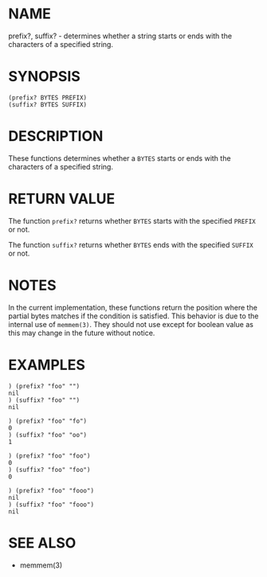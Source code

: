 # NAME
prefix?, suffix? - determines whether a string starts or ends with the characters of a specified string.

# SYNOPSIS

    (prefix? BYTES PREFIX)
    (suffix? BYTES SUFFIX)

# DESCRIPTION
These functions determines whether a `BYTES` starts or ends with the characters of a specified string.

# RETURN VALUE
The function `prefix?` returns whether `BYTES` starts with the specified `PREFIX` or not.

The function `suffix?` returns whether `BYTES` ends with the specified `SUFFIX` or not.

# NOTES
In the current implementation, these functions return the position where the partial bytes matches if the condition is satisfied. This behavior is due to the internal use of `memmem(3)`. They should not use except for boolean value as this may change in the future without notice.

# EXAMPLES

    ) (prefix? "foo" "")
    nil
    ) (suffix? "foo" "")
    nil

    ) (prefix? "foo" "fo")
    0
    ) (suffix? "foo" "oo")
    1

    ) (prefix? "foo" "foo")
    0
    ) (suffix? "foo" "foo")
    0

    ) (prefix? "foo" "fooo")
    nil
    ) (suffix? "foo" "fooo")
    nil

# SEE ALSO
- memmem(3)

